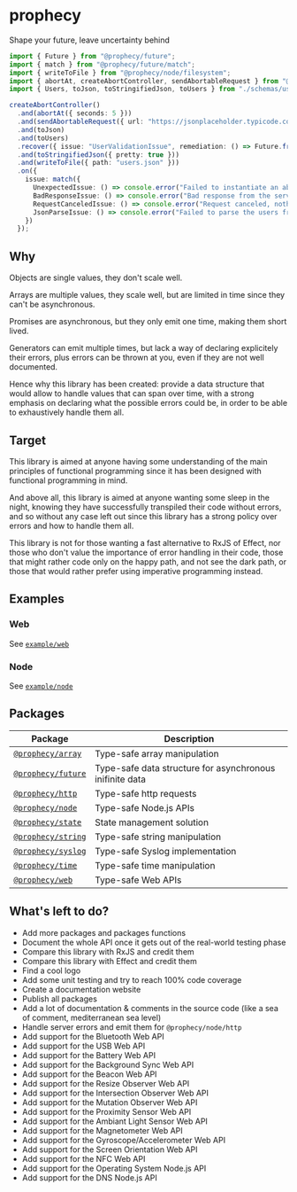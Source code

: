 # prophecy

Shape your future, leave uncertainty behind

```typescript
import { Future } from "@prophecy/future";
import { match } from "@prophecy/future/match";
import { writeToFile } from "@prophecy/node/filesystem";
import { abortAt, createAbortController, sendAbortableRequest } from "@prophecy/http";
import { Users, toJson, toStringifiedJson, toUsers } from "./schemas/users";

createAbortController()
  .and(abortAt({ seconds: 5 }))
  .and(sendAbortableRequest({ url: "https://jsonplaceholder.typicode.com/users" }))
  .and(toJson)
  .and(toUsers)
  .recover({ issue: "UserValidationIssue", remediation: () => Future.from<Users>((onValue) => onValue([])) })
  .and(toStringifiedJson({ pretty: true }))
  .and(writeToFile({ path: "users.json" }))
  .on({
    issue: match({
      UnexpectedIssue: () => console.error("Failed to instantiate an abort controller"),
      BadResponseIssue: () => console.error("Bad response from the server."),
      RequestCanceledIssue: () => console.error("Request canceled, nothing to do."),
      JsonParseIssue: () => console.error("Failed to parse the users from the response."),
    })
  });
```

## Why

Objects are single values, they don't scale well.

Arrays are multiple values, they scale well, but are limited in time since they can't be asynchronous.

Promises are asynchronous, but they only emit one time, making them short lived.

Generators can emit multiple times, but lack a way of declaring explicitely their errors, plus errors can be thrown at you, even if they are not well documented.

Hence why this library has been created: provide a data structure that would allow to handle values that can span over time, with a strong emphasis on declaring what the possible errors could be, in order to be able to exhaustively handle them all.

## Target

This library is aimed at anyone having some understanding of the main principles of functional programming since it has been designed with functional programming in mind.

And above all, this library is aimed at anyone wanting some sleep in the night, knowing they have successfully transpiled their code without errors, and so without any case left out since this library has a strong policy over errors and how to handle them all.

This library is not for those wanting a fast alternative to RxJS of Effect, nor those who don't value the importance of error handling in their code, those that might rather code only on the happy path, and not see the dark path, or those that would rather prefer using imperative programming instead.

## Examples

### Web

See [`example/web`](./example/web)

### Node

See [`example/node`](./example/node)

## Packages

Package | Description
---|---
[`@prophecy/array`](./packages/array) | Type-safe array manipulation
[`@prophecy/future`](./packages/future) | Type-safe data structure for asynchronous inifinite data
[`@prophecy/http`](./packages/http) | Type-safe http requests
[`@prophecy/node`](./packages/node) | Type-safe Node.js APIs
[`@prophecy/state`](./packages/state) | State management solution
[`@prophecy/string`](./packages/string) | Type-safe string manipulation
[`@prophecy/syslog`](./packages/syslog) | Type-safe Syslog implementation
[`@prophecy/time`](./packages/time) | Type-safe time manipulation
[`@prophecy/web`](./packages/web) | Type-safe Web APIs

## What's left to do?

- Add more packages and packages functions
- Document the whole API once it gets out of the real-world testing phase
- Compare this library with RxJS and credit them
- Compare this library with Effect and credit them
- Find a cool logo
- Add some unit testing and try to reach 100% code coverage
- Create a documentation website
- Publish all packages
- Add a lot of documentation & comments in the source code (like a sea of comment, mediterranean sea level)
- Handle server errors and emit them for `@prophecy/node/http`
- Add support for the Bluetooth Web API
- Add support for the USB Web API
- Add support for the Battery Web API
- Add support for the Background Sync Web API
- Add support for the Beacon Web API
- Add support for the Resize Observer Web API
- Add support for the Intersection Observer Web API
- Add support for the Mutation Observer Web API
- Add support for the Proximity Sensor Web API
- Add support for the Ambiant Light Sensor Web API
- Add support for the Magnetometer Web API
- Add support for the Gyroscope/Accelerometer Web API
- Add support for the Screen Orientation Web API
- Add support for the NFC Web API
- Add support for the Operating System Node.js API
- Add support for the DNS Node.js API